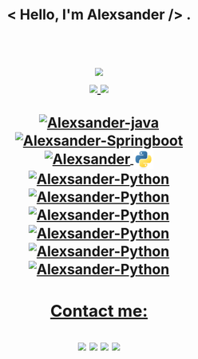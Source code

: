 <h1 align="center">
<div id="header" align="center">

< Hello, I'm Alexsander /> .

#

<div id="header" align="center">
  <img src="https://media.giphy.com/media/gjrYDwbjnK8x36xZIO/giphy.gif" height="300">
</div>

<div align="center">
  <a href="#">
  <img height="180em" src="https://github-readme-stats.vercel.app/api?username=silvaalexsander&show_icons=true&theme=dark&include_all_commits=true&count_private=true"/>
  <img height="180em" src="https://github-readme-stats.vercel.app/api/top-langs/?username=silvaalexsander&layout=compact&langs_count=7&theme=dark"/>
</div>



  
<div align="center">
<div style="display: inline_block"><br>
  <img align="center" alt="Alexsander-java" height="40" width="40"  <img src="https://cdn.jsdelivr.net/gh/devicons/devicon/icons/java/java-original.svg" /> 
  <img align="center" alt="Alexsander-Springboot" height="40" width="40"   <img src="https://cdn.jsdelivr.net/gh/devicons/devicon/icons/spring/spring-original-wordmark.svg" />
  <img align="center" alt="Alexsander" height="40" width="40" <img src="https://cdn.jsdelivr.net/gh/devicons/devicon/icons/mysql/mysql-original-wordmark.svg" />
  <img align="center" alt="Alexsander-Python" height="40" width="40" src="https://raw.githubusercontent.com/devicons/devicon/master/icons/python/python-original.svg">
  <img align="center" alt="Alexsander-Python" height="40" width="40" src="https://cdn.worldvectorlogo.com/logos/react-2.svg">
  <img align="center" alt="Alexsander-Python" height="40" width="40" src="https://cdn.worldvectorlogo.com/logos/nodejs-icon.svg">
  <img align="center" alt="Alexsander-Python" height="40" width="40" src="https://cdn.worldvectorlogo.com/logos/c--4.svg">
  <img align="center" alt="Alexsander-Python" height="40" width="40" src="https://cdn.worldvectorlogo.com/logos/html-1.svg">
  <img align="center" alt="Alexsander-Python" height="40" width="40" src="https://cdn.worldvectorlogo.com/logos/css-3.svg">
  <img align="center" alt="Alexsander-Python" height="40" width="40" src="https://cdn.worldvectorlogo.com/logos/nestjs.svg">

  
  
  
  ### Contact me:
</div>
<div align="center">
 <a href="#" target="_blank"><img src="https://img.shields.io/badge/WhatsApp-25D366?style=for-the-badge&logo=whatsapp&logoColor=white" target="_blank"></a>        
 <a href = "alesongandpraise@gmail.com"><img src="https://img.shields.io/badge/-Gmail-%23333?style=for-the-badge&logo=gmail&logoColor=white" target="_blank"></a>
 <a href="https://www.linkedin.com/in/alexsander-silva-1708/" target="_blank"><img src="https://img.shields.io/badge/-LinkedIn-%230077B5?style=for-the-badge&logo=linkedin&logoColor=white" target="_blank"></a> 
 <a href="https://www.instagram.com/alexsand.er/" target="_blank"><img src="https://img.shields.io/badge/-Instagram-%23E4405F?style=for-the-badge&logo=instagram&logoColor=white" target="_blank"></a>

</div>

